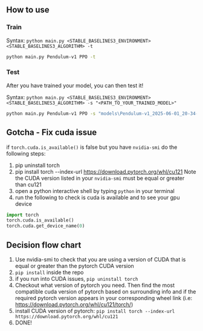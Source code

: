 ## How to use

### Train

Syntax: `python main.py <STABLE_BASELINES3_ENVIRONMENT> <STABLE_BASELINES3_ALGORITHM> -t`

```sh
python main.py Pendulum-v1 PPO -t
```

### Test

After you have trained your model, you can then test it!

Syntax: `python main.py <STABLE_BASELINES3_ENVIRONMENT> <STABLE_BASELINES3_ALGORITHM> -s "<PATH_TO_YOUR_TRAINED_MODEL>"`

```sh
python main.py Pendulum-v1 PPO -s "models\Pendulum-v1_2025-06-01_20-34-36\PPO_1275000.zip"
```

## Gotcha - Fix cuda issue

if `torch.cuda.is_available()` is false but you have `nvidia-smi` do the following steps:

1. pip uninstall torch
2. pip install torch --index-url https://download.pytorch.org/whl/cu121
   Note the CUDA version listed in your `nvidia-smi` must be equal or greater than cu121
3. open a python interactive shell by typing `python` in your terminal
4. run the following to check is cuda is available and to see your gpu device

```python
import torch
torch.cuda.is_available()
torch.cuda.get_device_name(0)
```

## Decision flow chart

1. Use nvidia-smi to check that you are using a version of CUDA that is equal or greater than the pytorch CUDA version
2. `pip install` inside the repo
3. if you run into CUDA issues, `pip uninstall torch`
4. Checkout what version of pytorch you need. Then find the most compatible cuda version of pytorch based on surrounding info and if the required pytorch version appears in your corresponding wheel link (i.e: https://download.pytorch.org/whl/cu121/torch/)
5. install CUDA version of pytorch: `pip install torch --index-url https://download.pytorch.org/whl/cu121`
6. DONE!
